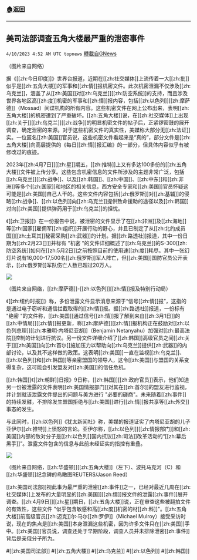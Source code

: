 ###  [:house:返回](README.md)
---


## 美司法部调查五角大楼最严重的泄密事件
`4/10/2023 4:52 AM UTC topnews` [轉載自GNews](https://gnews.org/articles/1082278)

         
（图片来自网络）

据《[[zh:今日印度]]》世界台报道，近期在[[zh:社交媒体]]上流传着一大[[zh:批]]似乎是[[zh:五角大楼]]的军事和[[zh:情]]报机密文件。此次机密泄漏不仅涉及[[zh:乌克兰]]，涵盖了从[[zh:美国]]对[[zh:乌克兰]][[zh:防空系统]]的支持，而且涉及世界各地区高[[zh:度]]机密的军事和[[zh:情]]报内容，包括[[zh:以色列]][[zh:摩萨德]]（Mossad）间谍机构的所有内容。这些机密文件在网上公布出来，表明[[zh:五角大楼]]的机密遭到了严重破坏。[[zh:五角大楼]]说，在[[zh:社交媒体]]上出现[[zh:关于]][[zh:乌克兰]][[zh:战争]]的明显机密文件的帖子后，正紧锣密鼓的展开调查，确定泄密的来源。对于这些机密文件的真实性，美媒称大部分无[[zh:法证]]实。一位匿名[[zh:美国]]官员说，这些机密文件看起来是“真的”，部分文件是[[zh:五角大楼]]向高层提供的《每日[[zh:情]]报汇编》的一部分，但具体内容似乎有被修改过的痕迹。

2023年[[zh:4月7日]][[zh:星]]期五，[[zh:推特]]上又有多达100多份的[[zh:五角大楼]]文件被上传分享。这些包含机密信息的文件所涉及的主题非常广泛，包括[[zh:乌克兰]][[zh:战争]]、以及[[zh:韩国]]、[[zh:中国]]、[[zh:中东]]和[[zh:非洲]]等多个[[zh:国家]]和地区的相关信息，西方安全专家和[[zh:美国]]官员怀疑这可能是[[zh:美国]]自己人干的。这些文件内容包括[[zh:俄罗斯]]对[[zh:基辅]]的侵略[[zh:战争]]、[[zh:以色列]]向[[zh:乌克兰]]提供致命援助的途径以及[[zh:韩国]]对向[[zh:美国]]提供弹药用于[[zh:乌克兰]]的担忧。

《[[zh:卫报]]》在一份报告中说，被泄密的文件显示了在[[zh:非洲]]及[[zh:海地]]等[[zh:国家]]雇佣军[[zh:组织]]开展行动的野心，并且已制定了从[[zh:北约成员国]][[zh:土耳其]]秘密采购[[zh:武器]]的计划。据[[zh:路透社]]报道，其中一份日期为[[zh:2月23日]]并标有 "机密 "的文件详细概述了[[zh:乌克兰]]的S-300[[zh:防空系统]]如何在[[zh:5月2日]]之前按照目前的使用速[[zh:度]]耗尽。其中一张幻灯片说有16,000-17,500名[[zh:俄罗斯]]军人阵亡，但[[zh:美国]]国防官员公开表示，[[zh:俄罗斯]]军队伤亡人数已超过20万人。


![](https://i.imgur.com/ysiH7z9.jpg)
         

（图片来自网络，[[zh:摩萨德]]\-[[zh:以色列]][[zh:情]]报及特别行动局）

《[[zh:纽约时报]]》称，多份泄露文件显示消息来源于“信号[[zh:情]]报”，这指的是通过电子窃听和通信拦截取得的[[zh:情]]报。据[[zh:路透社]]报道，一份标有 "绝密 "的文件称，[[zh:美国]]通过信号[[zh:情]]报了解到来自[[zh:3月1日]]的[[zh:中情局]][[zh:情]]报更新，称[[zh:摩萨德]][[zh:情]]报机构正在鼓励对[[zh:以色列总理]][[zh:本雅明·内塔尼亚胡]]（Benjamin Netanyahu）加强对[[zh:最高法院]]控制的计划进行抗议。另一份文件详细介绍了[[zh:韩国]]高级官员之间[[zh:关于]][[zh:美国]]向[[zh:首尔]]施加压力以帮助向[[zh:乌克兰]]提供[[zh:武器]]的内部讨论，以及其不这样做的政策。这表明[[zh:美国]]一直在监视[[zh:乌克兰]]、[[zh:以色列]]和[[zh:韩国]]等亲密盟国的领导人，这令[[zh:美国]]与盟国的关系变得复杂，这可能会引发盟友对[[zh:美国]]的信任危机。

[[zh:韩国]]《[[zh:朝鲜]]日报》9日称，[[zh:韩国]][[zh:政府官员]]表示，他们知道另一份被泄露的文件表明[[zh:美国情报部门]]对其在[[zh:首尔]]的盟友进行监视，并计划就该泄露文件提出的问题与美方进行 "必要的磋商"。未来随着[[zh:事件]]的持续发酵，不排除发生盟国拒绝与[[zh:美国]]进行[[zh:情]]报共享等[[zh:外交]]事态的发生。

与此同时，[[zh:以色列]]《犹太新闻社》称，美媒的报道证实了内塔尼亚胡的儿子亚伊尔[[zh:推特]]上愤怒的言论。亚伊尔称，[[zh:以色列]][[zh:情报部门]]和[[zh:美国]]内部的敌对分子是[[zh:以色列]]国内抗议[[zh:司法]]改革活动的“[[zh:幕后黑手]]”。泄露文件包含的信息与此前未经证实的指控有重叠。


![](https://i.imgur.com/kIhTv21.jpg)
         

（图片来自网络，[[zh:华盛顿]][[zh:五角大楼]]（左下）、波托马克河（C）和[[zh:华盛顿]]纪念碑的鸟瞰图REUTERS/Jason Reed）

[[zh:美国司法部]]视此事为最严重的泄密[[zh:事件]]之一，已经对最近几周在[[zh:社交媒体]]上发布的大量明显的[[zh:美国]][[zh:情]]报文件的泄露[[zh:事件]]展开调查。[[zh:4月9日]][[zh:星]]期日，[[zh:五角大楼]]说，正在审查这些被翻拍文件的有效性，这些文件 "似乎包含敏感和高[[zh:度]]机密的材[[zh:料]]"。[[zh:五角大楼]]前高级官员[[zh:迈克]]尔·马尔[[zh:罗伊]]（Michael Mulroy）接受采访时说，现在的焦点是[[zh:美国]]本身泄漏这些机密，因为许多文件只在[[zh:美国]]手中。[[zh:美国]]官员说，调查还处于早期阶段，调查人员并未排除泄密[[zh:事件]]背后是亲俄分子所为。

#[[zh:美国司法部]] #[[zh:五角大楼]] #[[zh:乌克兰]] #[[zh:以色列]] #[[zh:韩国]]

